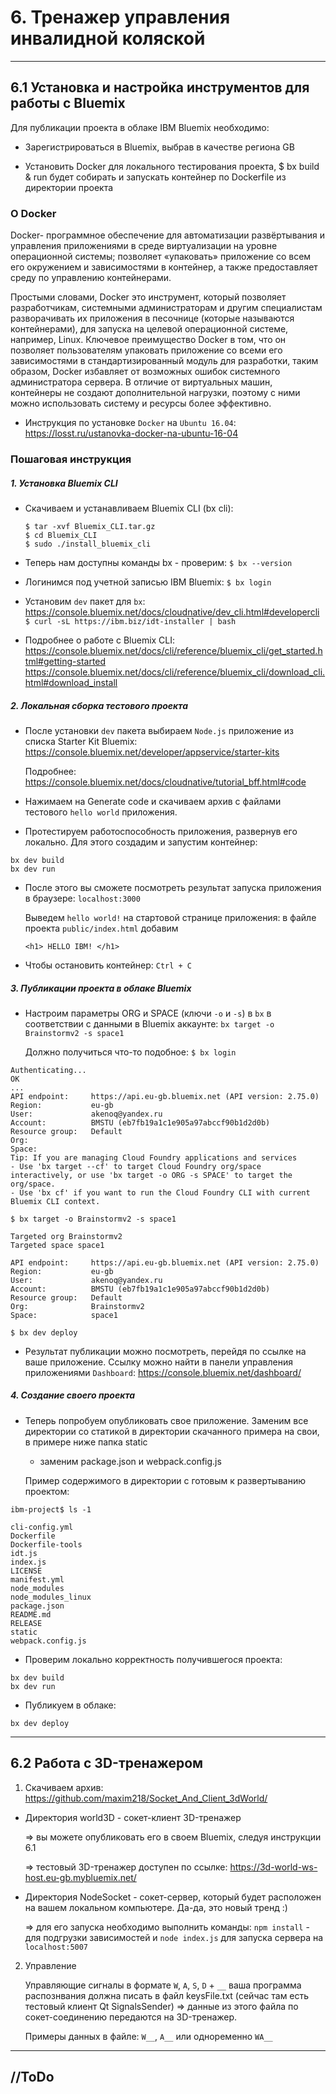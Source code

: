 # 6. Тренажер управления инвалидной коляской <a name="6"></a>

****
## 6.1 Установка и настройка инструментов для работы с Bluemix<a name="61"></a>

  Для публикации проекта в облаке IBM Bluemix необходимо:

* Зарегистрироваться в Bluemix, выбрав в качестве региона GB

* Установить Docker для локального тестирования проекта, $ bx build & run будет собирать и запускать контейнер по Dockerfile из директории проекта

### О Docker
  Docker- программное обеспечение для автоматизации развёртывания и управления приложениями в среде виртуализации на уровне операционной системы; позволяет «упаковать» приложение со всем его окружением и зависимостями в контейнер, а также предоставляет среду по управлению контейнерами.

  Простыми словами, Docker это инструмент, который позволяет разработчикам, системными администраторам и другим специалистам разворачивать их приложения в песочнице (которые называются контейнерами), для запуска на целевой операционной системе, например, Linux. Ключевое преимущество Docker в том, что он позволяет пользователям упаковать приложение со всеми его зависимостями в стандартизированный модуль для разработки, таким образом, Docker избавляет от возможных ошибок системного администратора сервера. В отличие от виртуальных машин, контейнеры не создают дополнительной нагрузки, поэтому с ними можно использовать систему и ресурсы более эффективно.
  
  * Инструкция по установке `Docker` на `Ubuntu 16.04`: https://losst.ru/ustanovka-docker-na-ubuntu-16-04

### Пошаговая инструкция
##### 1. Установка Bluemix CLI
* Скачиваем и устанавливаем Bluemix CLI (bx cli):
  ```shell
  $ tar -xvf Bluemix_CLI.tar.gz
  $ cd Bluemix_CLI
  $ sudo ./install_bluemix_cli
  ```
* Теперь нам доступны команды bx - проверим: `$ bx --version`

* Логинимся под учетной записью IBM Bluemix:
  `$ bx login`
  
* Установим `dev` пакет для `bx`: https://console.bluemix.net/docs/cloudnative/dev_cli.html#developercli
`$ curl -sL https://ibm.biz/idt-installer | bash`  
  
* Подробнее о работе с Bluemix CLI:
https://console.bluemix.net/docs/cli/reference/bluemix_cli/get_started.html#getting-started
https://console.bluemix.net/docs/cli/reference/bluemix_cli/download_cli.html#download_install

##### 2. Локальная сборка тестового проекта
* После установки `dev` пакета выбираем `Node.js` приложение из списка Starter Kit Bluemix: https://console.bluemix.net/developer/appservice/starter-kits

  Подробнее: https://console.bluemix.net/docs/cloudnative/tutorial_bff.html#code

* Нажимаем на Generate code и скачиваем архив с файлами тестового `hello world` приложения.
* Протестируем работоспособность приложения, развернув его локально. Для этого создадим и запустим контейнер:
```
bx dev build
bx dev run
```
* После этого вы сможете посмотреть результат запуска приложения в браузере: `localhost:3000`

  Выведем `hello world!` на стартовой странице приложения: в файле проекта `public/index.html` добавим
  
  `<h1> HELLO IBM! </h1>`

* Чтобы остановить контейнер: `Ctrl + С`

##### 3. Публикации проекта в облаке Bluemix
* Настроим параметры ORG и SPACE (ключи `-o` и `-s`) в `bx` в соответствии с данными в Bluemix аккаунте:
`bx target -o Brainstormv2 -s space1`

  Должно получиться что-то подобное:
`$ bx login`
```
Authenticating...
OK
...
API endpoint:     https://api.eu-gb.bluemix.net (API version: 2.75.0)   
Region:           eu-gb   
User:             akenoq@yandex.ru   
Account:          BMSTU (eb7fb19a1c1e905a97abccf90b1d2d0b)   
Resource group:   Default   
Org:                 
Space:               
Tip: If you are managing Cloud Foundry applications and services
- Use 'bx target --cf' to target Cloud Foundry org/space interactively, or use 'bx target -o ORG -s SPACE' to target the org/space.
- Use 'bx cf' if you want to run the Cloud Foundry CLI with current Bluemix CLI context.
```

`$ bx target -o Brainstormv2 -s space1`
```
Targeted org Brainstormv2
Targeted space space1
                     
API endpoint:     https://api.eu-gb.bluemix.net (API version: 2.75.0)   
Region:           eu-gb   
User:             akenoq@yandex.ru   
Account:          BMSTU (eb7fb19a1c1e905a97abccf90b1d2d0b)   
Resource group:   Default   
Org:              Brainstormv2   
Space:            space1   
```
`$ bx dev deploy`

* Результат публикации можно посмотреть, перейдя по ссылке на ваше приложение. Ссылку можно найти в панели управления приложениями `Dashboard`: https://console.bluemix.net/dashboard/

##### 4. Создание своего проекта
* Теперь попробуем опубликовать свое приложение.
  Заменим все директории со статикой в директории скачанного примера на свои, в примере ниже папка static
  + заменим package.json и webpack.config.js
  
  Пример содержимого в директории с готовым к развертыванию проектом:
```
ibm-project$ ls -1

cli-config.yml
Dockerfile
Dockerfile-tools
idt.js
index.js
LICENSE
manifest.yml
node_modules
node_modules_linux
package.json
README.md
RELEASE
static
webpack.config.js
```

* Проверим локально корректность получившегося проекта:
```
bx dev build
bx dev run
```
* Публикуем в облаке:
```
bx dev deploy
```
****
## 6.2 Работа с 3D-тренажером <a name="62"></a>

1. Скачиваем архив: https://github.com/maxim218/Socket_And_Client_3dWorld/

  * Директория world3D - сокет-клиент 3D-тренажер
  
    => вы можете опубликовать его в своем Bluemix, следуя инструкции 6.1
  
    => тестовый 3D-тренажер доступен по ссылке: https://3d-world-ws-host.eu-gb.mybluemix.net/
    
  * Директория NodeSocket - сокет-сервер, который будет расположен на вашем локальном компьютере. Да-да, это новый тренд :)
  
    => для его запуска необходимо выполнить команды: `npm install` - для подгрузки зависимостей и `node index.js` для запуска сервера на `localhost:5007`
 2. Управление
 
    Управляющие сигналы в формате `W`, `A`, `S`, `D` + `__` ваша программа распознвания должна писать в файл keysFile.txt (сейчас там есть тестовый клиент Qt SignalsSender) => данные из этого файла по сокет-соединению передаются на 3D-тренажер.
    
    Примеры данных в файле: `W__`, `A__` или одноременно `WA__`
 
****
## //ToDo <a name="63"></a>

